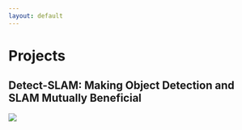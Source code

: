 ```yaml
---
layout: default
---
```

# [](#header-1)Projects

## [](#header-2)Detect-SLAM: Making Object Detection and SLAM Mutually Beneficial
![](assets/images/Detect_SLAM-framework.png)

